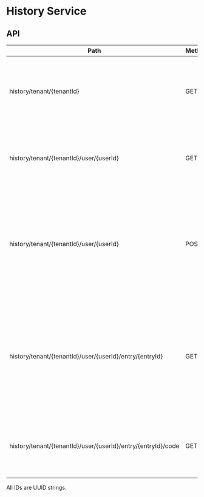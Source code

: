 # History Service

## API
| Path                                                         | Method | Description                                                                                                                         |
|--------------------------------------------------------------|--------|-------------------------------------------------------------------------------------------------------------------------------------|
| history/tenant/{tenantId}                                    | GET    | Returns all QR-Code metadata of the tenant. (userId, entryId, createdAt (long))                                                     |
| history/tenant/{tenantId}/user/{userId}                      | GET    | Returns all QR-Code metadata of the user. (userId, entryId, createdAt (long))                                                       |
| history/tenant/{tenantId}/user/{userId}                      | POST   | Adds a new QR-Code for the specified user. Requires a createdAt data and the Base64 coded QR-image. Returns the new entryId.        |
| history/tenant/{tenantId}/user/{userId}/entry/{entryId}      | GET    | Returns all QR-Code information for the specified entry. (tenantId, userId, entryId, createdAt (long), qrCode (Base64 coded image)) |
| history/tenant/{tenantId}/user/{userId}/entry/{entryId}/code | GET    | Returns just the QR-Code image of the specified image as a byte array.                                                              |
All IDs are UUID strings.
